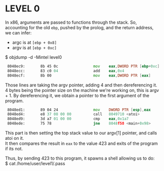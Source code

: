 # LEVEL 0

In x86, arguments are passed to functions through the stack.
So, accounting for the old `ebp`, pushed by the prolog, and the return address, we can infer:   
- argc is at `[ebp + 0x8]`
- argv is at `[ebp + 0xc]`
   
$ objdump -d -Mintel level0

```asm
 8048ec9:       8b 45 0c                mov    eax,DWORD PTR [ebp+0xc]
 8048ecc:       83 c0 04                add    eax,0x4
 8048ecf:       8b 00                   mov    eax,DWORD PTR [eax]
```
Those lines are taking the argv pointer, adding 4 and then dereferencing it.   
4 bytes being the pointer size on the machine we're working on, this is argv + 1.
By dereferencing it, we obtain a pointer to the first argument of the program.   
```asm
 8048ed1:       89 04 24                mov    DWORD PTR [esp],eax
 8048ed4:       e8 37 08 00 00          call   8049710 <atoi>
 8048ed9:       3d a7 01 00 00          cmp    eax,0x1a7
 8048ede:       75 78                   jne    8048f58 <main+0x98>
```
This part is then setting the top stack value to our argv[1] pointer, and calls atoi on it.   
It then compares the result in `eax` to the value 423 and exits of the program if its not.   

Thus, by sending 423 to this program, it spawns a shell allowing us to do:   
$ cat /home/user/level1/.pass
